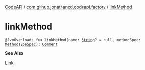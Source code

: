 [CodeAPI](../index.md) / [com.github.jonathanxd.codeapi.factory](index.md) / [linkMethod](.)

# linkMethod

`@JvmOverloads fun linkMethod(name: `[`String`](https://kotlinlang.org/api/latest/jvm/stdlib/kotlin/-string/index.html)`? = null, methodSpec: `[`MethodTypeSpec`](../com.github.jonathanxd.codeapi.common/-method-type-spec/index.md)`): `[`Comment`](../com.github.jonathanxd.codeapi.base.comment/-comment/index.md)

**See Also**

[Link](../com.github.jonathanxd.codeapi.base.comment/-link/index.md)

